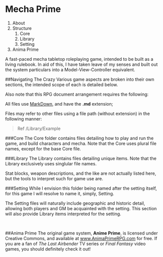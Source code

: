 Mecha Prime
===========

1. About
2. Structure
	1. Core
	2. Library
	3. Setting
3. Anima Prime



A fast-paced mecha tabletop roleplaying game, intended to be built as a living rulebook. In aid of this, I have taken leave of my senses and built out the system particulars into a Model-View-Controller equivalent.

##Navigating The Crazy
Various game aspects are broken into their own sections, the intended scope of each is detailed below.

Also note that this RPG document arrangement requires the following:

All files use [MarkDown](http://daringfireball.net/projects/markdown), and have the **.md** extension;

Files may refer to other files using a file path (without extension) in the following manner:

>Ref /Library/Example

###Core
The Core folder contains files detailing how to play and run the game, and build characters and mecha. Note that the Core uses plural file names, except for the base Core file.

###Library
The Library contains files detailing unique items. Note that the Library exclusively uses singlular file names.

Stat blocks, weapon descriptions, and the like are not actually listed here, but the tools to interpret such for game use are.

###Setting
While I envision this folder being named after the setting itself, for this game I will resolve to name it, simply, Setting.

The Setting files will naturally include geographic and historic detail, allowing both players and GM be acquainted with the setting. This section will also provide Library items interpreted for the setting.

<br />

##Anima Prime
The original game system, **Anime Prime**, is licensed under Creative Commons, and available at www.AnimaPrimeRPG.com for free. If you are a fan of *The Last Airbender* TV series or *Final Fantasy* video games, you should definitely check it out!